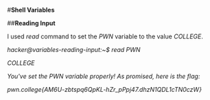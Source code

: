 #**Shell Variables**

##**Reading Input**

I used _read_ command to set the _PWN_ variable to the value _COLLEGE_.

_hacker@variables-reading-input:~$ read PWN_

_COLLEGE_

_You've set the PWN variable properly! As promised, here is the flag:_

_pwn.college{AM6U-zbtspq6QpKL-hZr_pPpj47.dhzN1QDL1cTN0czW}_
